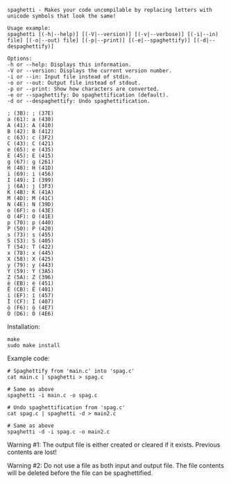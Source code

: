 ```
spaghetti - Makes your code uncompilable by replacing letters with unicode symbols that look the same!

Usage example:
spaghetti [(-h|--help)] [(-V|--version)] [(-v|--verbose)] [(-i|--in) file] [(-o|--out) file] [(-p|--print)] [(-e|--spaghettify)] [(-d|--despaghettify)]

Options:
-h or --help: Displays this information.
-V or --version: Displays the current version number.
-i or --in: Input file instead of stdin.
-o or --out: Output file instead of stdout.
-p or --print: Show how characters are converted.
-e or --spaghettify: Do spaghettification (default).
-d or --despaghettify: Undo spaghettification.

; (3B): ; (37E)
a (61): а (430)
A (41): А (410)
B (42): В (412)
c (63): ϲ (3F2)
C (43): С (421)
e (65): е (435)
E (45): Е (415)
g (67): ɡ (261)
H (48): Н (41D)
i (69): і (456)
I (49): Ι (399)
j (6A): ϳ (3F3)
K (4B): К (41A)
M (4D): М (41C)
N (4E): Ν (39D)
o (6F): о (43E)
O (4F): О (41E)
p (70): р (440)
P (50): Р (420)
s (73): ѕ (455)
S (53): Ѕ (405)
T (54): Т (422)
x (78): х (445)
X (58): Х (425)
y (79): у (443)
Y (59): Υ (3A5)
Z (5A): Ζ (396)
ë (EB): ё (451)
Ë (CB): Ё (401)
ï (EF): ї (457)
Ï (CF): Ї (407)
ö (F6): ӧ (4E7)
Ö (D6): Ӧ (4E6)
```

Installation:

```
make
sudo make install
```

Example code:

```
# Spaghettify from 'main.c' into 'spag.c'
cat main.c | spaghetti > spag.c

# Same as above
spaghetti -i main.c -o spag.c

# Undo spaghettification from 'spag.c'
cat spag.c | spaghetti -d > main2.c

# Same as above
spaghetti -d -i spag.c -o main2.c
```

Warning #1: The output file is either created or cleared if it exists. Previous contents are lost!

Warning #2: Do not use a file as both input and output file. The file contents will be deleted before the file can be spaghettified.
